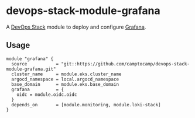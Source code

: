 # devops-stack-module-grafana

A [DevOps Stack](https://devops-stack.io) module to deploy and configure [Grafana](https://github.com/grafana/helm-charts/tree/main/charts/grafana).

## Usage

```hcl
module "grafana" {
  source           = "git::https://github.com/camptocamp/devops-stack-module-grafana.git"
  cluster_name     = module.eks.cluster_name
  argocd_namespace = local.argocd_namespace
  base_domain      = module.eks.base_domain
  grafana          = {
    oidc = module.oidc.oidc
  }
  depends_on       = [module.monitoring, module.loki-stack]
}
```
